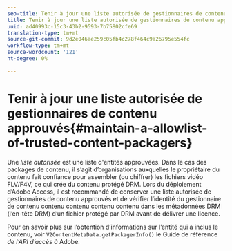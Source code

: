 ```yaml
---
seo-title: Tenir à jour une liste autorisée de gestionnaires de contenu approuvés
title: Tenir à jour une liste autorisée de gestionnaires de contenu approuvés
uuid: ad40993c-15c3-43b2-9593-7b75802cfe69
translation-type: tm+mt
source-git-commit: 9d2e046ae259c05fb4c278f464c9a26795e554fc
workflow-type: tm+mt
source-wordcount: '121'
ht-degree: 0%

---
```



# Tenir à jour une liste autorisée de gestionnaires de contenu approuvés{#maintain-a-allowlist-of-trusted-content-packagers}

Une *liste autorisée* est une liste d&#39;entités approuvées. Dans le cas des packages de contenu, il s’agit d’organisations auxquelles le propriétaire du contenu fait confiance pour assembler (ou chiffrer) les fichiers vidéo FLV/F4V, ce qui crée du contenu protégé DRM. Lors du déploiement d’Adobe Access, il est recommandé de conserver une liste autorisée de gestionnaires de contenu approuvés et de vérifier l’identité du gestionnaire de contenu contenu contenu contenu contenu dans les métadonnées DRM (l’en-tête DRM) d’un fichier protégé par DRM avant de délivrer une licence.

Pour en savoir plus sur l’obtention d’informations sur l’entité qui a inclus le contenu, voir `V2ContentMetaData.getPackagerInfo()` le Guide de référence *de l’API d’accès à* Adobe.
